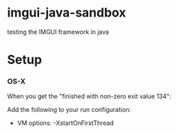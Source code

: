 # imgui-java-sandbox
testing the IMGUI framework in java

# Setup

### OS-X

When you get the "finished with non-zero exit value 134":

Add the following to your run configuration:
- VM options: -XstartOnFirstThread